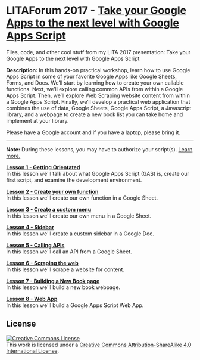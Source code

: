 # LITAForum 2017 - [Take your Google Apps to the next level with Google Apps Script][1]
Files, code, and other cool stuff from my LITA 2017 presentation: Take your Google Apps to the next level with Google Apps Script

**Description:** In this hands-on practical workshop, learn how to use Google Apps Script in some of your favorite Google Apps like Google Sheets, Forms, and Docs. We’ll start by learning how to create your own callable functions. Next, we’ll explore calling common APIs from within a Google Apps Script. Then, we’ll explore Web Scraping website content from within a Google Apps Script. Finally, we’ll develop a practical web application that combines the use of data, Google Sheets, Google Apps Script, a Javascript library, and a webpage to create a new book list you can take home and implement at your library.

Please have a Google account and if you have a laptop, please bring it.

<hr>

**Note:** During these lessons, you may have to authorize your script(s). [Learn more.](authorize.md)

**[Lesson 1 - Getting Orientated](/Lesson_1/)**<br />In this lesson we'll talk about what Google Apps Script (GAS) is, create our first script, and examine the development environment. 

**[Lesson 2 - Create your own function](/Lesson_2/)**<br />In this lesson we'll create our own function in a Google Sheet.

**[Lesson 3 - Create a custom menu](/Lesson_3/)**<br />In this lesson we'll create our own menu in a Google Sheet.

**[Lesson 4 - Sidebar](/Lesson_4/)**<br />In this lesson we'll create a custom sidebar in a Google Doc.

**[Lesson 5 - Calling APIs](/Lesson_5/)**<br />In this lesson we'll call an API from a Google Sheet.

**[Lesson 6 - Scraping the web](/Lesson_6/)**<br />In this lesson we'll scrape a website for content.

**[Lesson 7 - Building a New Book page](/Lesson_7/)**<br />In this lesson we'll build a new book webpage.

**[Lesson 8 - Web App](/Lesson_7/)**<br />In this lesson we'll build a Google Apps Script Web App.

## License
<a rel="license" href="http://creativecommons.org/licenses/by-sa/4.0/"><img alt="Creative Commons License" style="border-width:0" src="https://i.creativecommons.org/l/by-sa/4.0/88x31.png" /></a><br />This work is licensed under a <a rel="license" href="http://creativecommons.org/licenses/by-sa/4.0/">Creative Commons Attribution-ShareAlike 4.0 International License</a>.

[1]: http://forum.lita.org/sessions/take-your-google-apps-to-the-next-level-with-google-apps-script/
